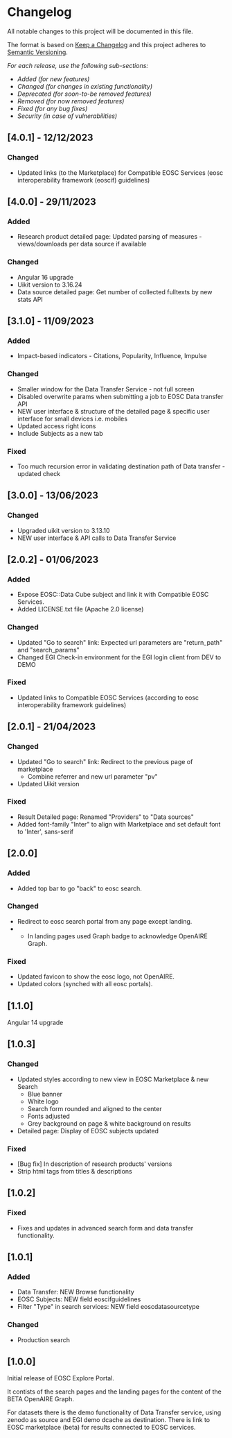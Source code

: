# Changelog

All notable changes to this project will be documented in this file.

The format is based on [Keep a Changelog](http://keepachangelog.com/en/1.0.0/)
and this project adheres to [Semantic Versioning](http://semver.org/spec/v2.0.0.html).

*For each release, use the following sub-sections:*

- *Added (for new features)*
- *Changed (for changes in existing functionality)*
- *Deprecated (for soon-to-be removed features)*
- *Removed (for now removed features)*
- *Fixed (for any bug fixes)*
- *Security (in case of vulnerabilities)*

## [4.0.1] - 12/12/2023
### Changed
* Updated links (to the Marketplace) for Compatible EOSC Services (eosc interoperability framework (eoscif) guidelines)

## [4.0.0] - 29/11/2023
### Added
* Research product detailed page: Updated parsing of measures - views/downloads per data source if available
### Changed
* Angular 16 upgrade
* Uikit version to 3.16.24
* Data source detailed page: Get number of collected fulltexts by new stats API

## [3.1.0] - 11/09/2023
### Added
* Impact-based indicators - Citations, Popularity, Influence, Impulse 
### Changed
* Smaller window for the Data Transfer Service - not full screen
* Disabled overwrite params when submitting a job to EOSC Data transfer API
* NEW user interface & structure of the detailed page & specific user interface for small devices i.e. mobiles
* Updated access right icons
* Include Subjects as a new tab
### Fixed
* Too much recursion error in validating destination path of Data transfer - updated check 

## [3.0.0] - 13/06/2023
### Changed
* Upgraded uikit version to 3.13.10
* NEW user interface & API calls to Data Transfer Service

## [2.0.2] - 01/06/2023
### Added
* Expose EOSC::Data Cube subject and link it with Compatible EOSC Services.
* Added LICENSE.txt file (Apache 2.0 license)
### Changed
* Updated "Go to search" link: Expected url parameters are "return_path" and "search_params"
* Changed EGI Check-in environment for the EGI login client from DEV to DEMO
### Fixed
* Updated links to Compatible EOSC Services (according to eosc interoperability framework guidelines)

## [2.0.1] - 21/04/2023
### Changed
* Updated "Go to search" link: Redirect to the previous page of marketplace
  * Combine referrer and new url parameter "pv"
* Updated Uikit version
### Fixed
* Result Detailed page: Renamed "Providers" to "Data sources"
* Added font-family "Inter" to align with Marketplace and set default font to 'Inter', sans-serif

## [2.0.0]
### Added
* Added top bar to go "back" to eosc search.
### Changed
* Redirect to eosc search portal from any page except landing.
* * In landing pages used Graph badge to acknowledge OpenAIRE Graph.
### Fixed
* Updated favicon to show the eosc logo, not OpenAIRE. 
* Updated colors (synched with all eosc portals).

## [1.1.0]
Angular 14 upgrade

## [1.0.3]
### Changed
* Updated styles according to new view in EOSC Marketplace  & new Search
  * Blue banner
  * White logo 
  * Search form rounded and aligned to the center 
  * Fonts adjusted
  * Grey background on page & white background on results
* Detailed page: Display of EOSC subjects updated
### Fixed
* [Bug fix] In description of research products' versions
* Strip html tags from titles & descriptions

## [1.0.2]
### Fixed
* Fixes and updates in advanced search form and data transfer functionality. 

## [1.0.1]
### Added
* Data Transfer: NEW Browse functionality
* EOSC Subjects: NEW field eoscifguidelines
* Filter "Type" in search services: NEW field eoscdatasourcetype
### Changed
* Production search

## [1.0.0] 
Initial release of EOSC Explore Portal.

It contists of the search pages and the landing pages for the content of the BETA OpenAIRE Graph.

For datasets there is the demo functionality of Data Transfer service, using zenodo as source and EGI demo dcache as destination.
There is link to EOSC marketplace (beta) for results connected to EOSC services.
